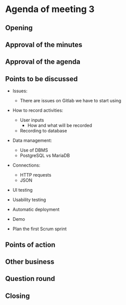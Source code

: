 # Agenda of meeting 3

## Opening

## Approval of the minutes

## Approval of the agenda

## Points to be discussed

- Issues:
    - There are issues on Gitlab we have to start using

- How to record activities:
    - User inputs
        - How and what will be recorded
    - Recording to database

- Data management:
    - Use of DBMS
    - PostgreSQL vs MariaDB

- Connections:
    - HTTP requests
    - JSON
    
- UI testing
- Usability testing
- Automatic deployment
- Demo

- Plan the first Scrum sprint

## Points of action

## Other business

## Question round

## Closing
